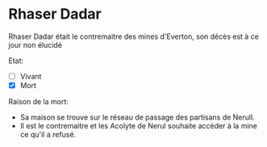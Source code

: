 # Rhaser Dadar

Rhaser Dadar était le contremaitre des mines d'Everton, son décès est à ce jour non élucidé

Etat: 
- [ ]  Vivant
- [X]  Mort

Raison de la mort:  
- Sa maison se trouve sur le réseau de passage des partisans de Nerull. 
- Il est le contremaitre et les Acolyte de Nerul souhaite accéder à la mine ce qu'il a refusé.